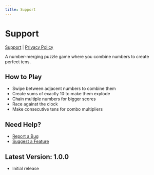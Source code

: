 ```yaml
---
title: Support
---
```


# Support

[Support](/) | [Privacy Policy](/privacy-policy)

A number-merging puzzle game where you combine numbers to create perfect tens.

## How to Play

- Swipe between adjacent numbers to combine them
- Create sums of exactly 10 to make them explode
- Chain multiple numbers for bigger scores
- Race against the clock
- Make consecutive tens for combo multipliers

## Need Help?

- [Report a Bug](https://github.com/Nicholas705M/maketen-support/issues/new?template=bug_report.md)
- [Suggest a Feature](https://github.com/Nicholas705M/maketen-support/issues/new?template=feature_request.md)

## Latest Version: 1.0.0
- Initial release
